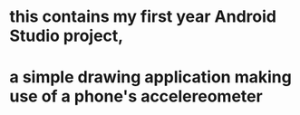 # this contains my first year Android Studio project,
# a simple drawing application making use of a phone's accelereometer 
